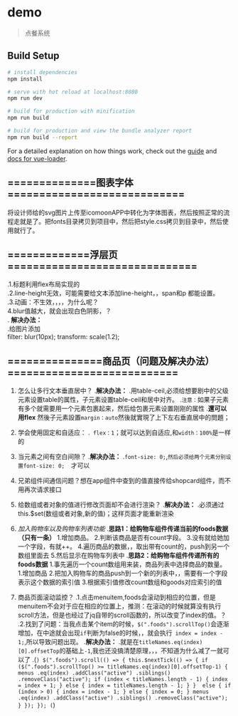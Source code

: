 # demo

> 点餐系统

## Build Setup

``` bash
# install dependencies
npm install

# serve with hot reload at localhost:8080
npm run dev

# build for production with minification
npm run build

# build for production and view the bundle analyzer report
npm run build --report
```

For a detailed explanation on how things work, check out the [guide](http://vuejs-templates.github.io/webpack/) and [docs for vue-loader](http://vuejs.github.io/vue-loader).


## ==============图表字体============================
将设计师给的svg图片上传至icomoonAPP中转化为字体图表，然后按照正常的流程走就是了。把fonts目录拷贝到项目中，然后把style.css拷贝到目录中，然后使用就行了。

## =============浮层页==============================
 .1.标题利用flex布局实现的<br>
 .2.line-height无效，可能需要给文本添加line-height，，span和p 都能设置。<br>
 .3.动画：不生效，，，，为什么呢？<br>
 4.blur值越大，就会出现白色阴影，？<br>
  . **解决办法：**<br>
   .给图片添加  <br>
      filter: blur(10px);
      transform: scale(1.2);

## ===============商品页（问题及解决办法）===========================
 1. 怎么让多行文本垂直居中？
    .**解决办法：**
    .用table-ceil,必须给想要剧中的父级元素设置table的属性，子元素设置table-ceil和居中对齐。
    .`注意：`如果子元素有多个就需要用一个元素包裹起来，然后给包裹元素设置刚刚的属性
    .**還可以用flex** 然後子元素設置``margin：auto``然後就實現了上下左右垂直居中的問題；
 2. 学会使用固定和自适应：
   .` flex：1`；就可以达到自适应,和`width：100%`是一样的

 3. 当元素之间有空白间隙？
    .**解决办法：**
    .`font-size: 0;`,`然后必须给两个元素分别设置font-size: 0;  `才可以
 4. 兄弟组件间通信问题？想在app组件中查到的值直接传给shopcard组件，而不用再次请求接口
 5. 给数组或者对象的值进行修改页面却不会进行渲染？
    .**解决办法：**
    .必须通过this.$set(数组或者对象,新的值)；这样页面才能重新渲染
 6. *加入购物车以及购物车列表功能*
    .**思路1：给购物车组件传递当前的foods数据（只有一条）**
    1.增加商品。
    2.判断该商品是否有count字段。
    3.没有就给她加一个字段，有就++。
    4.遍历商品的数据，，取出带有count的，push到另一个数组里面去
    5.然后显示在购物车列表中
    .**思路2：给购物车组件传递所有的foods数据**
    1.事先遍历一个count数组用来装，商品列表中选择商品的数量。
    1.增加商品
    2.把加入购物车的商品push到一个新的列表中，，需要有一个字段表示这个数据的索引值
    3.根据索引值修改count数组和goods对应索引的值
 7. 商品页面滚动监控？
    .1.点击menuitem,foods会滚动到相应的位置，但是menuitem不会对于应在相应的位置上，推测：在滚动的时候就算没有执行scroll方法，但是也经过了jq自带的scroll函数的，所以改变了index的值。？
    .2.找到了问题：当我点击某个item的时候，`$(".foods").scrollTop()`会逐渐增加，在中途就会出现`if`判断为false的时候，，就会执行` index = index - 1;`,所以导致问题出现。
    .**解决办法：**
    .就是在`titleNames.eq(index)[0].offsetTop`的基础上`-1`,我也还没搞清楚原理，，，不知道为什么减了一就可以了
    .(```)
     $(".foods").scroll(() => {
        this.$nextTick(() => {
          if ($(".foods").scrollTop() >= titleNames.eq(index)[0].offsetTop-1) {
            menus
              .eq(index)
              .addClass("active")
              .siblings()
              .removeClass("active");
            if (index < titleNames.length - 1) {
              index = index + 1;
            } else {
              index = titleNames.length - 1;
            }
          }  else {
            if (index > 0) {
              index = index - 1;
            } else {
              index = 0;
            }
            menus
              .eq(index)
              .addClass("active")
              .siblings()
              .removeClass("active");
          }
        });
      });
    (```)